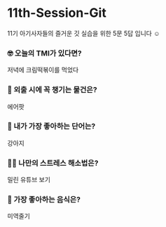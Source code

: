# 11th-Session-Git
11기 아기사자들의 즐거운 깃 실습을 위한 5문 5답 입니다 ☺️

### 🤓 오늘의 TMI가 있다면?
저녁에 크림떡볶이를 먹었다

### 🎒 외출 시에 꼭 챙기는 물건은?
에어팟

### 🤙 내가 가장 좋아하는 단어는?
강아지

### 🧘‍♀️ 나만의 스트레스 해소법은?
밀린 유튜브 보기

### 🍧 가장 좋아하는 음식은?
미역줄기